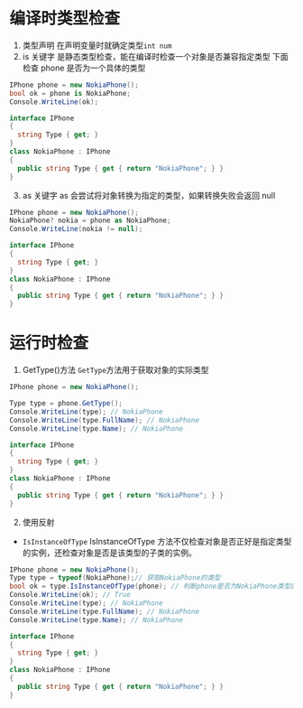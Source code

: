 # 编译时类型检查

1. 类型声明
   在声明变量时就确定类型`int num`
2. is 关键字
   是静态类型检查，能在编译时检查一个对象是否兼容指定类型
   下面检查 phone 是否为一个具体的类型

```cs
IPhone phone = new NokiaPhone();
bool ok = phone is NokiaPhone;
Console.WriteLine(ok);

interface IPhone
{
  string Type { get; }
}
class NokiaPhone : IPhone
{
  public string Type { get { return "NokiaPhone"; } }
}

```

3. as 关键字
   as 会尝试将对象转换为指定的类型，如果转换失败会返回 null

```cs
IPhone phone = new NokiaPhone();
NokiaPhone? nokia = phone as NokiaPhone;
Console.WriteLine(nokia != null);

interface IPhone
{
  string Type { get; }
}
class NokiaPhone : IPhone
{
  public string Type { get { return "NokiaPhone"; } }
}

```

# 运行时检查

1. GetType()方法
   `GetType`方法用于获取对象的实际类型

```cs
IPhone phone = new NokiaPhone();

Type type = phone.GetType();
Console.WriteLine(type); // NokiaPhone
Console.WriteLine(type.FullName); // NokiaPhone
Console.WriteLine(type.Name); // NokiaPhone

interface IPhone
{
  string Type { get; }
}
class NokiaPhone : IPhone
{
  public string Type { get { return "NokiaPhone"; } }
}
```

2. 使用反射

- `IsInstanceOfType`
  IsInstanceOfType 方法不仅检查对象是否正好是指定类型的实例，还检查对象是否是该类型的子类的实例。

```cs
IPhone phone = new NokiaPhone();
Type type = typeof(NokiaPhone);// 获取NokiaPhone的类型
bool ok = type.IsInstanceOfType(phone); // 判断phone是否为NokiaPhone类型的实例
Console.WriteLine(ok); // True
Console.WriteLine(type); // NokiaPhone
Console.WriteLine(type.FullName); // NokiaPhone
Console.WriteLine(type.Name); // NokiaPhone

interface IPhone
{
  string Type { get; }
}
class NokiaPhone : IPhone
{
  public string Type { get { return "NokiaPhone"; } }
}

```
